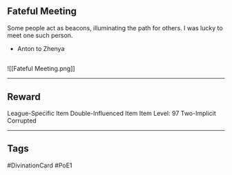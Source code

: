 ## Fateful Meeting
Some people act as beacons, illuminating the path for others. I was lucky to meet one such person.

- Anton to Zhenya
## 
![[Fateful Meeting.png]]

---
## Reward
League-Specific Item
Double-Influenced Item
Item Level: 97
Two-Implicit
Corrupted

---
## Tags
#DivinationCard
#PoE1